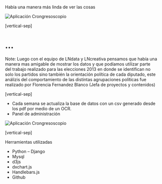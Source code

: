 
Había una manera más linda de ver las cosas

<img alt="Aplicación Crongresoscopio" data-src="./images/aplicacion.gif"> 




[vertical-sep]

# ...

Note: Luego con el equipo de LNdata y LNcreativa pensamos que había una manera mas amigable de mostrar los datos y que podíamos utilizar parte del trabajo realizado para las elecciones 2013 en donde se identifican no solo los partidos sino también la orientación política de cada diputado, este análizis del comportamiento de las distintas agrupaciones políticas fue realizado por Florencia Fernandez Blanco (Jefa de proyectos y contenidos)


[vertical-sep]

* Cada semana se actualiza la base de datos con un csv generado desde los pdf por medio de un OCR.
* Panel de administración

<img alt="Aplicación Crongresoscopio" data-src="./images/admin_django.gif"> 
<!-- <img alt="Aplicación Crongresoscopio" data-src="./images/admin-congresoscopio.png">  -->

[vertical-sep]

Herramientas utilizadas

* Python – Django
* Mysql
* d3js
* dxchart.js
* Handlebars.js
* Github